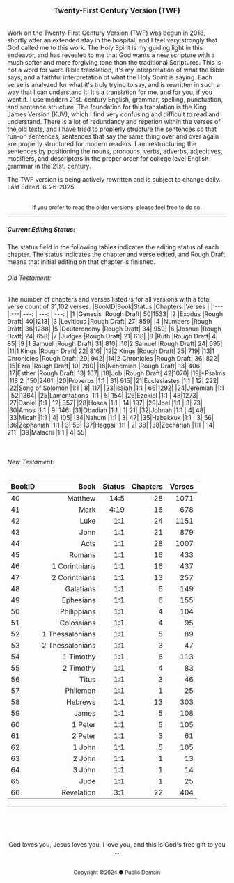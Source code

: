 <h3 style="text-align: center;">Twenty-First Century Version (TWF)</h3>
<br>
Work on the Twenty-First Century Version (TWF) was begun in 2018, shortly after an extended stay in the hospital, and I feel very strongly that God called me to this work. The Holy Spirit is my guiding light in this endeavor, and has revealed to me that God wants a new scripture with a much softer and more forgiving tone than the traditional Scriptures. This is not a word for word Bible translation, it's my interpretation of what the Bible says, and a faithful interpretation of what the Holy Spirit is saying. Each verse is analyzed for what it's truly trying to say, and is rewritten in such a way that I can understand it. It's a translation for me, and for you, if you want it. I use modern 21st. century English, grammar, spelling, punctuation, and sentence structure. The foundation for this translation is the King James Version (KJV), which I find very confusing and difficult to read and understand. There is a lot of redundancy and repetion within the verses of the old texts, and I have tried to proplerly structure the sentences so that run-on sentences, sentences that say the same thing over and over again are properly structured for modern readers. I am restructuring the sentences by positioning the nouns, pronouns, verbs, adverbs, adjecitives, modifiers, and descriptors in the proper order for college level English grammar in the 21st. century.

The TWF version is being actively rewritten and is subject to change daily.
<br>
Last Edited: 6-26-2025
<br><br>
<p style="font-size: .8rem; text-align: center;">If you prefer to read the older versions, please feel free to do so.</>

<br>

---

##### Current Editing Status:
The status field in the following tables indicates the editing status of each chapter. The status indicates the chapter and verse edited, and Rough Draft means that initial editing on that chapter is finished.

###### Old Testament:
The number of chapters and verses listed is for all versions with a total verse count of 31,102 verses.
|BookID|Book|Status |Chapters   |Verses  |
|:---  |:---| ---:  | ---:      | ---:   |
|1 |Genesis         |Rough Draft| 50|1533|
|2 |Exodus          |Rough Draft| 40|1213|
|3 |Leviticus       |Rough Draft| 27| 859|
|4 |Numbers         |Rough Draft| 36|1288|
|5 |Deuteronomy     |Rough Draft| 34| 959|
|6 |Joshua          |Rough Draft| 24| 658|
|7 |Judges          |Rough Draft| 21| 618|
|8 |Ruth            |Rough Draft|  4|  85|
|9 |1 Samuel        |Rough Draft| 31| 810|
|10|2 Samuel        |Rough Draft| 24| 695|
|11|1 Kings         |Rough Draft| 22| 816|
|12|2 Kings         |Rough Draft| 25| 719|
|13|1 Chronicles    |Rough Draft| 29| 942|
|14|2 Chronicles    |Rough Draft| 36| 822|
|15|Ezra            |Rough Draft| 10| 280|
|16|Nehemiah        |Rough Draft| 13| 406|
|17|Esther          |Rough Draft| 13| 167|
|18|Job             |Rough Draft| 42|1070|
|19|*Psalms         |118:2      |150|2461|
|20|Proverbs        |1:1        | 31| 915|
|21|Ecclesiastes    |1:1        | 12| 222|
|22|Song of Solomon |1:1        |  8| 117|
|23|Isaiah          |1:1        | 66|1292|
|24|Jeremiah        |1:1        | 52|1364|
|25|Lamentations    |1:1        |  5| 154|
|26|Ezekiel         |1:1        | 48|1273|
|27|Daniel          |1:1        | 12| 357|
|28|Hosea           |1:1        | 14| 197|
|29|Joel            |1:1        |  3|  73|
|30|Amos            |1:1        |  9| 146|
|31|Obadiah         |1:1        |  1|  21|
|32|Johnah          |1:1        |  4|  48|
|33|Micah           |1:1        |  4| 105|
|34|Nahum           |1:1        |  3|  47|
|35|Habakkuk        |1:1        |  3|  56|
|36|Zephaniah       |1:1        |  3|  53|
|37|Haggai          |1:1        |  2|  38|
|38|Zechariah       |1:1        | 14| 211|
|39|Malachi         |1:1        |  4|  55|

<br>

###### New Testament:
|BookID|Book|Status |Chapters   |Verses  |
|:---  |---:| ---:  | ---:      | ---:   |
|40|Matthew         |14:5       | 28|1071|
|41|Mark            |4:19       | 16| 678|
|42|Luke            |1:1        | 24|1151|
|43|John            |1:1        | 21| 879|
|44|Acts            |1:1        | 28|1007|
|45|Romans          |1:1        | 16| 433|
|46|1 Corinthians   |1:1        | 16| 437|
|47|2 Corinthians   |1:1        | 13| 257|
|48|Galatians       |1:1        |  6| 149|
|49|Ephesians       |1:1        |  6| 155|
|50|Philippians     |1:1        |  4| 104|
|51|Colossians      |1:1        |  4|  95|
|52|1 Thessalonians |1:1        |  5|  89|
|53|2 Thessalonians |1:1        |  3|  47|
|54|1 Timothy       |1:1        |  6| 113|
|55|2 Timothy       |1:1        |  4|  83|
|56|Titus           |1:1        |  3|  46|
|57|Philemon        |1:1        |  1|  25|
|58|Hebrews         |1:1        | 13| 303|
|59|James           |1:1        |  5| 108|
|60|1 Peter         |1:1        |  5| 105|
|61|2 Peter         |1:1        |  3|  61|
|62|1 John          |1:1        |  5| 105|
|63|2 John          |1:1        |  1|  13|
|64|3 John          |1:1        |  1|  14|
|65|Jude            |1:1        |  1|  25|
|66|Revelation      |3:1        | 22| 404|

---

<br><br><br>

<p style="text-align: center;">God loves you, Jesus loves you, I love you, and this is God's free gift to you .....</><br><br>
<p style="font-size: .75rem; text-align: center;">Copyright ©2024 ● Public Domain</p>